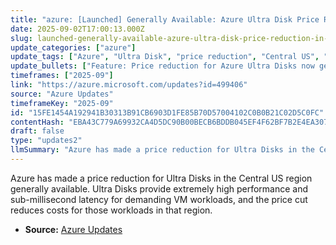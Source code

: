 ```yaml
---
title: "azure: [Launched] Generally Available: Azure Ultra Disk Price Reduction in Central US"
date: 2025-09-02T17:00:13.000Z
slug: launched-generally-available-azure-ultra-disk-price-reduction-in-central-us
update_categories: ["azure"]
update_tags: ["Azure", "Ultra Disk", "price reduction", "Central US", "storage", "virtual machines", "general availability", "performance", "cost-savings"]
update_bullets: ["Feature: Price reduction for Azure Ultra Disks now generally available (GA) in Central US.", "What Ultra Disks are: highest-performance block storage for VMs with consistent low sub-millisecond latency.", "Impact: Lower storage costs for high-performance enterprise production workloads hosted in Central US.", "Action: Consider using or migrating eligible high-IOPS/low-latency workloads to Ultra Disks in Central US to take advantage of the savings.", "Note: Article does not specify exact new pricing — check Azure pricing pages or portal for current rates and region availability."]
timeframes: ["2025-09"]
link: "https://azure.microsoft.com/updates?id=499406"
source: "Azure Updates"
timeframeKey: "2025-09"
id: "15FE1454A192941B30313B91CB6903D1FE85B70D57004102C0B0B21C02D5C0FC"
contentHash: "EBA43C779A69932CA4D5DC90B00BECB6BDDB045EF4F62BF7B2E4EA307F0414BA"
draft: false
type: "updates2"
llmSummary: "Azure has made a price reduction for Ultra Disks in the Central US region generally available. Ultra Disks provide extremely high performance and sub-millisecond latency for demanding VM workloads, and the price cut reduces costs for those workloads in that region."
---
```


Azure has made a price reduction for Ultra Disks in the Central US region generally available. Ultra Disks provide extremely high performance and sub-millisecond latency for demanding VM workloads, and the price cut reduces costs for those workloads in that region.

- **Source:** [Azure Updates](https://azure.microsoft.com/updates?id=499406)
